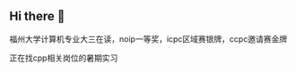 ## Hi there 👋

福州大学计算机专业大三在读，noip一等奖，icpc区域赛银牌，ccpc邀请赛金牌

正在找cpp相关岗位的暑期实习
<!--
**inoader/inoader** is a ✨ _special_ ✨ repository because its `README.md` (this file) appears on your GitHub profile.

Here are some ideas to get you started:

- 🔭 I’m currently working on ...
- 🌱 I’m currently learning ...
- 👯 I’m looking to collaborate on ...
- 🤔 I’m looking for help with ...
- 💬 Ask me about ...
- 📫 How to reach me: ...
- 😄 Pronouns: ...
- ⚡ Fun fact: ...
-->
